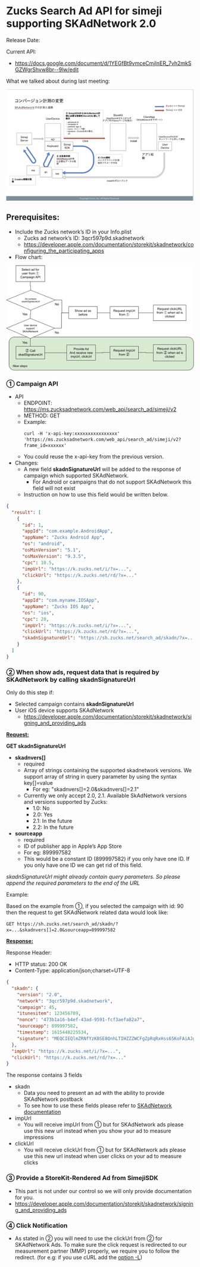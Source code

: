 # Zucks Search Ad API for simeji supporting SKAdNetwork 2.0

Release Date:

Current API:

- https://docs.google.com/document/d/1YEGfBt9vmceCmjInER_7vh2mkSGZWgrShvw8br--9lw/edit

What we talked about during last meeting:

![Overview figure](image/overview-figure-2-0.png)

## Prerequisites:

- Include the Zucks network’s ID in your Info.plist
    - Zucks ad network’s ID: 3qcr597p9d.skadnetwork
    - https://developer.apple.com/documentation/storekit/skadnetwork/configuring_the_participating_apps
- Flow chart:

![Flow chart](image/flow-chart.png)

### ① Campaign API

- API
    - ENDPOINT: https://ms.zucksadnetwork.com/web_api/search_ad/simeji/v2
    - METHOD: GET
    - Example:
      ```
      curl -H 'x-api-key:xxxxxxxxxxxxxxxx' 'https://ms.zucksadnetwork.com/web_api/search_ad/simeji/v2?frame_id=xxxxxx'
      ```
    - You could reuse the x-api-key from the previous version.
- Changes:
    - A new field **skadnSignatureUrl** will be added to the response of campaign which supported SKAdNetwork.
        - For Android or campaigns that do not support SKAdNetwork this field will not exist
    - Instruction on how to use this field would be written below.

```json
{
  "result": [
    {
      "id": 1,
      "appId": "com.example.AndroidApp",
      "appName": "Zucks Android App",
      "os": "android",
      "osMinVersion": "5.1",
      "osMaxVersion": "9.3.5",
      "cpc": 10.5,
      "impUrl": "https://k.zucks.net/i/?x=...",
      "clickUrl": "https://k.zucks.net/rd/?x=..."
    },
    {
      "id": 90,
      "appId": "com.myname.IOSApp",
      "appName": "Zucks IOS App",
      "os": "ios",
      "cpc": 20,
      "impUrl": "https://k.zucks.net/i/?x=...",
      "clickUrl": "https://k.zucks.net/rd/?x=...",
      "skadnSignatureUrl": "https://sh.zucks.net/search_ad/skadn/?x=..."
    }
  ]
}
```

### ② When show ads, request data that is required by SKAdNetwork by calling **skadnSignatureUrl**

Only do this step if:

- Selected campaign contains **skadnSignatureUrl**
- User iOS device supports SKAdNetwork
    - https://developer.apple.com/documentation/storekit/skadnetwork/signing_and_providing_ads

**<span style="text-decoration:underline;">Request:</span>**

**GET skadnSignatureUrl**

- **skadnvers[]**
    - required
    - Array of strings containing the supported skadnetwork versions. We support array of string in query parameter by
      using the syntax key[]=value
        - For eg: "skadnvers[]=2.0&skadnvers[]=2.1"
    - Currently we only accept 2.0, 2.1. Available SkAdNetwork versions and versions supported by Zucks:
        - 1.0: No
        - 2.0: Yes
        - 2.1: In the future
        - 2.2: In the future
- **sourceapp**
    - required
    - ID of publisher app in Apple’s App Store
    - For eg: 899997582
    - This would be a constant ID (899997582) if you only have one ID. If you only have one ID we can get rid of this
      field.

_skadnSignatureUrl might already contain query parameters. So please append the required parameters to the end of the
URL_

Example:

Based on the example from ①, if you selected the campaign with id: 90 then the request to get SKAdNetwork related data
would look like:

```
GET https://sh.zucks.net/search_ad/skadn/?x=...&skadnvers[]=2.0&sourceapp=899997582
```

**<span style="text-decoration:underline;">Response:</span>**

Response Header:

- HTTP status: 200 OK
- Content-Type: application/json;charset=UTF-8

```json
{
  "skadn": {
    "version": "2.0",
    "network": "3qcr597p9d.skadnetwork",
    "campaign": 45,
    "itunesitem": 123456789,
    "nonce": "473b1a16-b4ef-43ad-9591-fcf3aefa82a7",
    "sourceapp": 899997582,
    "timestamp": 1615448225534,
    "signature": "MEQCIEQlmZRNfYzKBSE8QnhLTIHZZZWCFgZpRqRxHss65KoFAiAJgJKjdrWdkLUOCCjuEx2RmFS7daRzSVZRVZ8RyMyUXg=="
  },
  "impUrl": "https://k.zucks.net/i/?x=...",
  "clickUrl": "https://k.zucks.net/rd/?x=..."
}
```

The response contains 3 fields

- skadn
    - Data you need to present an ad with the ability to provide SKAdNetwork postback
    - To see how to use these fields please refer
      to [SKAdNetwork documentation](https://developer.apple.com/documentation/storekit/skadnetwork/signing_and_providing_ads)
- impUrl
    - You will receive impUrl from ① but for SKAdNetwork ads please use this new url instead when you show your ad to
      measure impressions
- clickUrl
    - You will receive clickUrl from ① but for SKAdNetwork ads please use this new url instead when user clicks on your
      ad to measure clicks

### ③ Provide a StoreKit-Rendered Ad from SimejiSDK

- This part is not under our control so we will only provide documentation for you.
- https://developer.apple.com/documentation/storekit/skadnetwork/signing_and_providing_ads

### ④ Click Notification

- As stated in ② you will need to use the clickUrl from ② for SKAdNetwork Ads. To make sure the click request is
  redirected to our measurement partner (MMP) properly, we require you to follow the redirect. (for e.g: if you use cURL
  add the [option -L](https://everything.curl.dev/http/redirects#tell-curl-to-follow-redirects))
